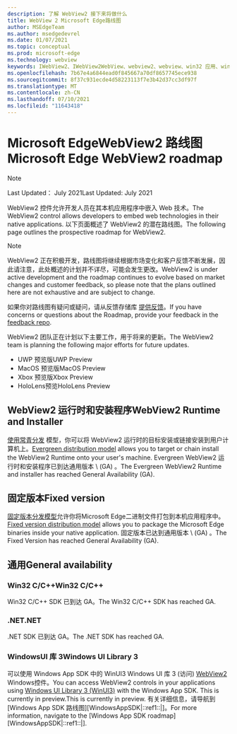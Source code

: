 ```yaml
---
description: 了解 WebView2 接下来将做什么
title: WebView 2 Microsoft Edge路线图
author: MSEdgeTeam
ms.author: msedgedevrel
ms.date: 01/07/2021
ms.topic: conceptual
ms.prod: microsoft-edge
ms.technology: webview
keywords: IWebView2、IWebView2WebView、webview2、webview、win32 应用、win32、edge、ICoreWebView2、ICoreWebView2Host、浏览器控件、边缘 html
ms.openlocfilehash: 7b67e4a6844ead0f845667a70df8657745ece938
ms.sourcegitcommit: 8f37c931ecde4d58223113f7e3b42d37cc3df97f
ms.translationtype: MT
ms.contentlocale: zh-CN
ms.lasthandoff: 07/10/2021
ms.locfileid: "11643418"
---
```

# <a name="microsoft-edge-webview2-roadmap"></a><span data-ttu-id="0e9ac-104">Microsoft EdgeWebView2 路线图</span><span class="sxs-lookup"><span data-stu-id="0e9ac-104">Microsoft Edge WebView2 roadmap</span></span>  

> [!NOTE]
> <span data-ttu-id="0e9ac-105">Last Updated： July 2021</span><span class="sxs-lookup"><span data-stu-id="0e9ac-105">Last Updated:  July 2021</span></span>  

<span data-ttu-id="0e9ac-106">WebView2 控件允许开发人员在其本机应用程序中嵌入 Web 技术。</span><span class="sxs-lookup"><span data-stu-id="0e9ac-106">The WebView2 control allows developers to embed web technologies in their native applications.</span></span>  <span data-ttu-id="0e9ac-107">以下页面概述了 WebView2 的潜在路线图。</span><span class="sxs-lookup"><span data-stu-id="0e9ac-107">The following page outlines the prospective roadmap for WebView2.</span></span>  

> [!NOTE]
> <span data-ttu-id="0e9ac-108">WebView2 正在积极开发，路线图将继续根据市场变化和客户反馈不断发展，因此请注意，此处概述的计划并不详尽，可能会发生更改。</span><span class="sxs-lookup"><span data-stu-id="0e9ac-108">WebView2 is under active development and the roadmap continues to evolve based on market changes and customer feedback, so please note that the plans outlined here are not exhaustive and are subject to change.</span></span>  

<span data-ttu-id="0e9ac-109">如果你对路线图有疑问或疑问，请从反馈存储库 [提供反馈][GithubMicrosoftedgeWebviewfeedbackMain]。</span><span class="sxs-lookup"><span data-stu-id="0e9ac-109">If you have concerns or questions about the Roadmap, provide your feedback in the [feedback repo][GithubMicrosoftedgeWebviewfeedbackMain].</span></span>  

<span data-ttu-id="0e9ac-110">WebView2 团队正在计划以下主要工作，用于将来的更新。</span><span class="sxs-lookup"><span data-stu-id="0e9ac-110">The WebView2 team is planning the following major efforts for future updates.</span></span>  

* <span data-ttu-id="0e9ac-111">UWP 预览版</span><span class="sxs-lookup"><span data-stu-id="0e9ac-111">UWP Preview</span></span>
* <span data-ttu-id="0e9ac-112">MacOS 预览版</span><span class="sxs-lookup"><span data-stu-id="0e9ac-112">MacOS Preview</span></span>
* <span data-ttu-id="0e9ac-113">Xbox 预览版</span><span class="sxs-lookup"><span data-stu-id="0e9ac-113">Xbox Preview</span></span>
* <span data-ttu-id="0e9ac-114">HoloLens预览</span><span class="sxs-lookup"><span data-stu-id="0e9ac-114">HoloLens Preview</span></span>

## <a name="webview2-runtime-and-installer"></a><span data-ttu-id="0e9ac-115">WebView2 运行时和安装程序</span><span class="sxs-lookup"><span data-stu-id="0e9ac-115">WebView2 Runtime and Installer</span></span>  

<span data-ttu-id="0e9ac-116">[使用常青分发][ConceptDistributionEvergreenModel] 模型，你可以将 WebView2 运行时的目标安装或链接安装到用户计算机上。</span><span class="sxs-lookup"><span data-stu-id="0e9ac-116">[Evergreen distribution model][ConceptDistributionEvergreenModel] allows you to target or chain install the WebView2 Runtime onto your user's machine.</span></span>  <span data-ttu-id="0e9ac-117">Evergreen WebView2 运行时和安装程序已到达通用版本 \ (GA\) 。</span><span class="sxs-lookup"><span data-stu-id="0e9ac-117">The Evergreen WebView2 Runtime and installer has reached General Availability \(GA\).</span></span>  

## <a name="fixed-version"></a><span data-ttu-id="0e9ac-118">固定版本</span><span class="sxs-lookup"><span data-stu-id="0e9ac-118">Fixed version</span></span>  

<span data-ttu-id="0e9ac-119">[固定版本分发模型][ConceptsDistributionFixedVersionModel]允许你将Microsoft Edge二进制文件打包到本机应用程序中。</span><span class="sxs-lookup"><span data-stu-id="0e9ac-119">[Fixed version distribution model][ConceptsDistributionFixedVersionModel] allows you to package the Microsoft Edge binaries inside your native application.</span></span>  <span data-ttu-id="0e9ac-120">固定版本已达到通用版本 \ (GA\) 。</span><span class="sxs-lookup"><span data-stu-id="0e9ac-120">The Fixed Version has reached General Availability \(GA\).</span></span>  

## <a name="general-availability"></a><span data-ttu-id="0e9ac-121">通用</span><span class="sxs-lookup"><span data-stu-id="0e9ac-121">General availability</span></span>  

### <a name="win32-cc"></a><span data-ttu-id="0e9ac-122">Win32 C/C++</span><span class="sxs-lookup"><span data-stu-id="0e9ac-122">Win32 C/C++</span></span>  

<span data-ttu-id="0e9ac-123">Win32 C/C++ SDK 已到达 GA。</span><span class="sxs-lookup"><span data-stu-id="0e9ac-123">The Win32 C/C++ SDK has reached GA.</span></span>  

### <a name="net"></a><span data-ttu-id="0e9ac-124">.NET</span><span class="sxs-lookup"><span data-stu-id="0e9ac-124">.NET</span></span>  

<span data-ttu-id="0e9ac-125">.NET SDK 已到达 GA。</span><span class="sxs-lookup"><span data-stu-id="0e9ac-125">The .NET SDK has reached GA.</span></span> 

### <a name="windows-ui-library-3"></a><span data-ttu-id="0e9ac-126">WindowsUI 库 3</span><span class="sxs-lookup"><span data-stu-id="0e9ac-126">Windows UI Library 3</span></span>

<span data-ttu-id="0e9ac-127">可以使用 Windows App SDK 中的 WinUI3 Windows UI 库 3 (访问) [WebView2][UwpToolkitsWinui3Index] Windows控件。</span><span class="sxs-lookup"><span data-stu-id="0e9ac-127">You can access WebView2 controls in your applications using [Windows UI Library 3 (WinUI3)][UwpToolkitsWinui3Index] with the Windows App SDK.</span></span> <span data-ttu-id="0e9ac-128">This is currently in preview.</span><span class="sxs-lookup"><span data-stu-id="0e9ac-128">This is currently in preview.</span></span> <span data-ttu-id="0e9ac-129">有关详细信息，请导航到[Windows App SDK 路线图][WindowsAppSDK|::ref1::|]。</span><span class="sxs-lookup"><span data-stu-id="0e9ac-129">For more information, navigate to the [Windows App SDK roadmap][WindowsAppSDK|::ref1::|].</span></span>

 
<!-- links -->  

[WindowsAppSDKRoadmap]: https://github.com/microsoft/WindowsAppSDK/blob/main/docs/roadmap.md "路线图"
[ConceptDistributionEvergreenModel]: ./concepts/distribution.md#evergreen-distribution-mode "常青分布模型 - 使用 WebView2 |Microsoft Docs"  
[ConceptsDistributionFixedVersionModel]: ./concepts/distribution.md#fixed-version-distribution-mode "固定版本分布模型 - 使用 WebView2 应用程序分发|Microsoft Docs"  

[UwpToolkitsWinui3Index]: /uwp/toolkits/winui3/index "WindowsUI Library 3.0 Preview 1 (2020 年 5 月) |Microsoft Docs"  

[GithubMicrosoftedgeWebviewfeedbackMain]: https://github.com/MicrosoftEdge/WebViewFeedback "WebView 反馈 - MicrosoftEdge/WebViewFeedback |GitHub"  

[GithubMicrosoftUiXamlRoadmap]: https://github.com/microsoft/microsoft-ui-xaml/blob/master/docs/roadmap.md "WindowsUI 库路线图 - microsoft/microsoft-ui-xaml |GitHub"  
